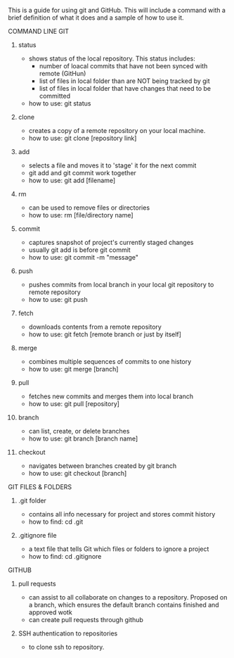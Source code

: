 This is a guide for using git and GitHub. This will include a command with a brief definition of what it does and a sample of how to use it.

COMMAND LINE GIT
1. status
	- shows status of the local repository. This status includes:
		- number of loacal commits that have not been synced with remote (GitHun)
		- list of files in local folder than are NOT being tracked by git
		- list of files in local folder that have changes that need to be committed
	- how to use:  git status

2. clone 
	- creates a copy of a remote repository on your local machine. 
	- how to use: git clone [repository link]

3. add
	- selects a file and moves it to 'stage' it for the next commit
	- git add and git commit work together 
	- how to use: git add [filename]

4. rm
	- can be used to remove files or directories
	- how to use: rm [file/directory name]

5. commit
	- captures snapshot of project's currently staged changes
	- usually git add is before git commit
	- how to use: git commit -m "message"

6. push
	- pushes commits from local branch in your local git repository to remote repository
	- how to use: git push

7. fetch
	- downloads contents from a remote repository 
	- how to use: git fetch [remote branch or just by itself]

8. merge
	- combines multiple sequences of commits to one history
	- how to use: git merge [branch]

9. pull
	- fetches new commits and merges them into local branch
	- how to use: git pull [repository]

10. branch
	- can list, create, or delete branches
	- how to use: git branch [branch name]

11. checkout
	- navigates between branches created by git branch
	- how to use: git checkout [branch]

GIT FILES & FOLDERS
1. .git folder
	- contains all info necessary for project and stores commit history
	- how to find: cd .git

2. .gitignore file
	- a text file that tells Git which files or folders to ignore a project
	- how to find: cd .gitignore 

GITHUB 
1. pull requests
	- can assist to all collaborate on changes to a repository. Proposed on a branch, which ensures the default branch contains finished and approved wotk
	- can create pull requests through github

2. SSH authentication to repositories
	- to clone ssh to repository. 
